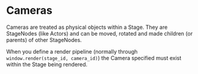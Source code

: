 
# Cameras

Cameras are treated as physical objects within a Stage. They are StageNodes (like Actors) and can be moved, rotated and made children (or parents) of other StageNodes.

When you define a render pipeline (normally through `window.render(stage_id, camera_id)`) the Camera specified must exist within the Stage being rendered. 
